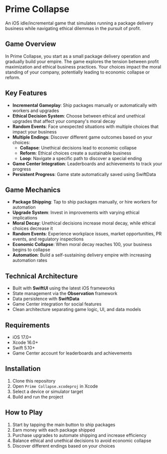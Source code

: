 # Prime Collapse

An iOS idle/incremental game that simulates running a package delivery business while navigating ethical dilemmas in the pursuit of profit.

## Game Overview

In Prime Collapse, you start as a small package delivery operation and gradually build your empire. The game explores the tension between profit maximization and ethical business practices. Your choices impact the moral standing of your company, potentially leading to economic collapse or reform.

## Key Features

- **Incremental Gameplay**: Ship packages manually or automatically with workers and upgrades
- **Ethical Decision System**: Choose between ethical and unethical upgrades that affect your company's moral decay
- **Random Events**: Face unexpected situations with multiple choices that impact your business
- **Multiple Endings**: Discover different game outcomes based on your choices:
  - **Collapse**: Unethical decisions lead to economic collapse
  - **Reform**: Ethical choices create a sustainable business
  - **Loop**: Navigate a specific path to discover a special ending
- **Game Center Integration**: Leaderboards and achievements to track your progress
- **Persistent Progress**: Game state automatically saved using SwiftData

## Game Mechanics

- **Package Shipping**: Tap to ship packages manually, or hire workers for automation
- **Upgrade System**: Invest in improvements with varying ethical implications
- **Moral Decay**: Unethical decisions increase moral decay, while ethical choices decrease it
- **Random Events**: Experience workplace issues, market opportunities, PR events, and regulatory inspections
- **Economic Collapse**: When moral decay reaches 100, your business begins to collapse
- **Automation**: Build a self-sustaining delivery empire with increasing automation rates

## Technical Architecture

- Built with **SwiftUI** using the latest iOS frameworks
- State management via the **Observation** framework
- Data persistence with **SwiftData**
- Game Center integration for social features
- Clean architecture separating game logic, UI, and data models

## Requirements

- iOS 17.0+
- Xcode 16.0+
- Swift 5.10+
- Game Center account for leaderboards and achievements

## Installation

1. Clone this repository
2. Open `Prime Collapse.xcodeproj` in Xcode
3. Select a device or simulator target
4. Build and run the project

## How to Play

1. Start by tapping the main button to ship packages
2. Earn money with each package shipped
3. Purchase upgrades to automate shipping and increase efficiency
4. Balance ethical and unethical decisions to avoid economic collapse
5. Discover different endings based on your choices
